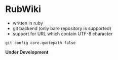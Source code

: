 # RubWiki

- written in ruby
- git backend (only bare repository is supported)
- support for URL which contain UTF-8 character

~~~
git config core.quotepath false
~~~

**Under Development**
